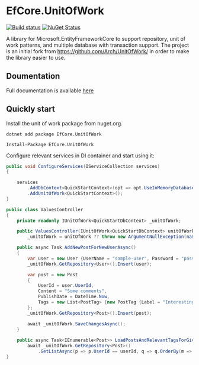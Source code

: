 
# EfCore.UnitOfWork

[![Build status](https://ci.appveyor.com/api/projects/status/ch161ghkd68f5qnh?svg=true)](https://ci.appveyor.com/project/moattarwork/unitofwork)
[![NuGet Status](https://img.shields.io/nuget/v/EfCore.UnitOfWork.svg)](https://www.nuget.org/packages/EfCore.UnitOfWork/)

A library for Microsoft.EntityFrameworkCore to support repository, unit of work patterns, and multiple database with transaction support. The project is an initial fork from https://github.com/Arch/UnitOfWork/ in order to make the library easier to use.

## Doumentation

Full documentation is available [here](https://github.com/moattarwork/UnitOfWork/wiki)

## Quickly start

Install the unit of work package from nuget.org.

```shell
dotnet add package EfCore.UnitOfWork
```

```shell
Install-Package EfCore.UnitOfWork
```

Configure relevant services in DI container and start using it:

```csharp
public void ConfigureServices(IServiceCollection services)
{

    services
        .AddDbContext<QuickStartContext>(opt => opt.UseInMemoryDatabase())
        .AddUnitOfWork<QuickStartContext>();
}

public class ValuesController
{
    private readonly IUnitOfWork<QuickStartDbContext> _unitOfWork;

    public ValuesController(IUnitOfWork<QuickStartDbContext> unitOfWork) =>
        _unitOfWork = unitOfWork ?? throw new ArgumentNullException(nameof(unitOfWork));

    public async Task AddNewPostForNewUserAsync()
    {
        var user = new User {UserName = "sample-user", Password = "password"};
        _unitOfWork.GetRepository<User>().Insert(user);

        var post = new Post
        {
            UserId = user.UserId,
            Content = "Some comments",
            PublishDate = DateTime.Now,
            Tags = new List<PostTag> {new PostTag {Label = "Interesting"}, new PostTag {Label = "Social"}}
        };
        _unitOfWork.GetRepository<Post>().Insert(post);

        await _unitOfWork.SaveChangesAsync();
    }        
    
    public async Task<IEnumerable<Post>> LoadPostsAndRelevantTagsForGivenUser(int userId) =>
        await _unitOfWork.GetRepository<Post>()
            .GetListAsync(p => p.UserId == userId, q => q.OrderBy(m => m.PublishDate).Include(m => m.Tags));
}

```
